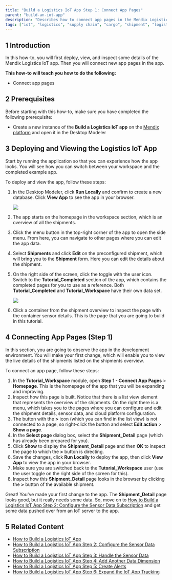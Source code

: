 ```yaml
---
title: "Build a Logistics IoT App Step 1: Connect App Pages"
parent: "build-an-iot-app"
description: "Describes how to connect app pages in the Mendix Logistics IoT app."
tags: ["iot", "logistics", "supply chain", "cargo", "shipment", "logistics", "sensor"]
---
```


## 1 Introduction

In this how-to, you will first deploy, view, and inspect some details of the Mendix Logistics IoT app. Then you will connect new app pages in the app.

**This how-to will teach you how to do the following:**

* Connect app pages

## 2 Prerequisites

Before starting with this how-to, make sure you have completed the following prerequisite:

* Create a new instance of the **Build a Logistics IoT app** on the [Mendix platform](https://sprintr.home.mendix.com/link/startnewproject) and open it in the Desktop Modeler

## 3 Deploying and Viewing the Logistics IoT App

Start by running the application so that you can experience how the app looks. You will see how you can switch between your workspace and the completed example app.

To deploy and view the app, follow these steps:

1. In the Desktop Modeler, click **Run Locally** and confirm to create a new database. Click **View App** to see the app in your browser.

    ![](attachments/build-an-iot-app/deploy-and-view-blurred.png)

2. The app starts on the homepage in the workspace section, which is an overview of all the shipments.
3. Click the menu button in the top-right corner of the app to open the side menu. From here, you can navigate to other pages where you can edit the app data.
4. Select **Shipments** and click **Edit** on the preconfigured shipment, which will bring you to the **Shipment** form. Here you can edit the details about the shipment.
5. On the right side of the screen, click the toggle with the user icon. Switch to the **Tutorial_Completed** section of the app, which contains the completed pages for you to use as a reference. Both **Tutorial_Completed** and **Tutorial_Workspace** have their own data set.

    ![](attachments/build-an-iot-app/user-switcher.png)

6. Click a container from the shipment overview to inspect the page with the container sensor details. This is the page that you are going to build in this tutorial.

## 4 Connecting App Pages (Step 1)

In this section, you are going to observe the app in the development environment. You will make your first change, which will enable you to view the live details of the shipments listed on the shipments overview.

To connect an app page, follow these steps:

1. In the **Tutorial_Workspace** module, open **Step 1 - Connect App Pages** > **Homepage**. This is the homepage of the app that you will be expanding and improving.
2. Inspect how this page is built. Notice that there is a list view element that represents the overview of the shipments. On the right there is a menu, which takes you to the pages where you can configure and edit the shipment details, sensor data, and cloud platform configuration.
3. The button with the **>** icon (which you can find in the list view) is not connected to a page, so right-click the button and select **Edit action** > **Show a page**.
4. In the **Select page** dialog box, select the **Shipment_Detail** page (which has already been prepared for you).
5. Click **Show** to display the **Shipment_Detail** page and then **OK** to inspect the page to which the **>** button is directing.
6. Save the changes, click **Run Locally** to deploy the app, then click **View App** to view the app in your browser.
7. Make sure you are switched back to the **Tutorial_Workspace** user (use the user toggle on the right side of the screen for this).
8. Inspect how this **Shipment_Detail** page looks in the browser by clicking the **>** button of the available shipment.

Great! You've made your first change to the app. The **Shipment_Detail** page looks good, but it really needs some data. So, move on to [How to Build a Logistics IoT App Step 2: Configure the Sensor Data Subscription](build-an-iot-app-2) and get some data pushed over from an IoT server to the app.

## 5 Related Content

* [How to Build a Logistics IoT App](build-an-iot-app)
* [How to Build a Logistics IoT App Step 2: Configure the Sensor Data Subscription](build-an-iot-app-2)
* [How to Build a Logistics IoT App Step 3: Handle the Sensor Data](build-an-iot-app-3)
* [How to Build a Logistics IoT App Step 4: Add Another Data Dimension](build-an-iot-app-4)
* [How to Build a Logistics IoT App Step 5: Create Alerts](build-an-iot-app-5)
* [How to Build a Logistics IoT App Step 6: Expand the IoT App Tracking](build-an-iot-app-6)
